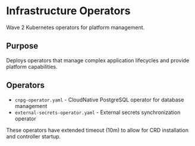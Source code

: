 # Infrastructure Operators

Wave 2 Kubernetes operators for platform management.

## Purpose

Deploys operators that manage complex application lifecycles and provide platform capabilities.

## Operators

- `cnpg-operator.yaml` - CloudNative PostgreSQL operator for database management
- `external-secrets-operator.yaml` - External secrets synchronization operator

These operators have extended timeout (10m) to allow for CRD installation and controller startup.
